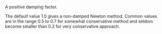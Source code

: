 A positive damping factor.

The default value 1.0 gives a non-damped Newton method. Common values are in the
range 0.5 to 0.7 for somewhat conservative method and seldom become smaller than
0.2 for very conservative approach.
